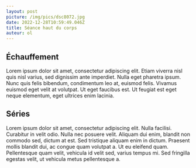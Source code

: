 ```yaml
---
layout: post
picture: /img/pics/dsc8072.jpg
date: 2022-12-28T10:59:49.046Z
title: Séance haut du corps
auteur: ol
---
```

## Échauffement

Lorem ipsum dolor sit amet, consectetur adipiscing elit. Etiam viverra nisl quis nisl varius, sed dignissim ante imperdiet. Nulla eget pharetra ipsum. Nunc quis felis bibendum, condimentum leo at, euismod felis. Vivamus euismod eget velit at volutpat. Ut eget faucibus est. Ut feugiat est eget neque elementum, eget ultrices enim lacinia.

## Séries

Lorem ipsum dolor sit amet, consectetur adipiscing elit. Nulla facilisi. Curabitur in velit odio. Nulla nec posuere velit. Aliquam dui enim, blandit non commodo sed, dictum at est. Sed tristique aliquam enim in dictum. Praesent mollis blandit dui, ac congue quam volutpat a. Ut eu eleifend quam. Pellentesque quam velit, vehicula id velit sed, varius tempus mi. Sed fringilla egestas velit, ut vehicula metus pellentesque a.